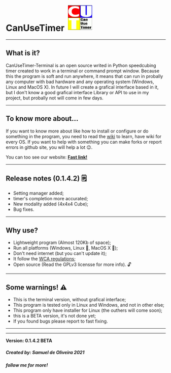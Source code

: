 # CanUseTimer ![Logo](Images/CanUseTimerLogo.png)

---
## What is it?
CanUseTimer-Terminal is an open source writed in Python speedcubing
timer created to work in a terminal or command prompt window. Because 
this the program is soft and run anywhere, it means that can run in 
probally any computer with bad hardware and any operating system
(Windows, Linux and MacOS X). In future I will create a grafical
interface based in it, but I don't know a good grafical interface
Library or API to use in my project, but probally not will come in
few days.

---
## To know more about...
If you want to know more about like how to install or configure or
do something in the program, you need to read the [wiki](https://github.com/samuel-de-oliveira/CanUseTimer/wiki)
to learn, have wiki for every OS. If you want to help with something
you can make forks or report errors in github site, you will help a
lot :wink:.

You can too see our website: [**Fast link!**](samuel-de-oliveira.github.io/canusetimer-web/)

---
## Release notes (0.1.4.2) 🗒️

- Setting manager added;
- timer's completion more accurated;
- New modality added (4x4x4 Cube);
- Bug fixes.

---
## Why use?
- Lightweight program (Almost 120Kb of space);
- Run all platforms (Windows, Linux :penguin:, MacOS X 🍎);
- Don't need internet (but you can't update it);
- It follow the [WCA regulations](https://www.worldcubeassociation.org/regulations/);
- Open source (Read the GPLv3 licensse for more info). 🔓 

---
## Some warnings! ⚠️

- This is the terminal version, without grafical interface;
- This program is tested only in Linux and Windows, and not in other else;
- This program only have installer for Linux (the outhers will come soon);
- this is a BETA version, it's not done yet;
- If you found bugs please report to fast fixing.

---
---
**Version: 0.1.4.2 BETA**

##### Created by: *Samuel de Oliveira 2021*
##### follow me for more!
